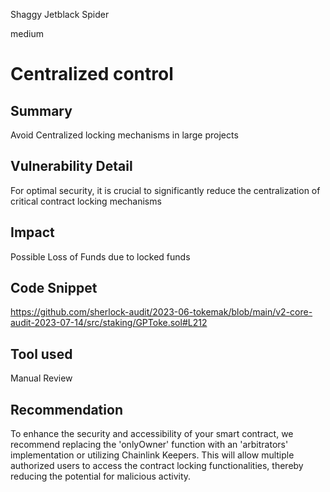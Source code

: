 Shaggy Jetblack Spider

medium

# Centralized control
## Summary
Avoid Centralized locking mechanisms in large projects

## Vulnerability Detail
For optimal security, it is crucial to significantly reduce the centralization of critical contract locking mechanisms

## Impact
Possible Loss of Funds due to locked funds

## Code Snippet
https://github.com/sherlock-audit/2023-06-tokemak/blob/main/v2-core-audit-2023-07-14/src/staking/GPToke.sol#L212
## Tool used

Manual Review

## Recommendation
To enhance the security and accessibility of your smart contract, we recommend replacing the 'onlyOwner' function with an 'arbitrators' implementation or utilizing Chainlink Keepers. This will allow multiple authorized users to access the contract locking functionalities, thereby reducing the potential for malicious activity.
